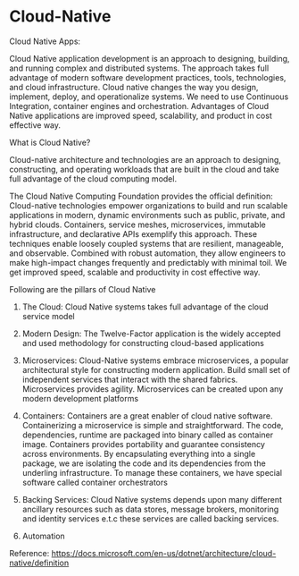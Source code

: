 # Cloud-Native

Cloud Native Apps:

Cloud Native application development is an approach to designing, building, and running complex and distributed systems. The approach takes full advantage of modern software development practices, tools, technologies, and cloud infrastructure. Cloud native changes the way you design, implement, deploy, and operationalize systems. We need to use Continuous Integration, container engines and orchestration.
Advantages of Cloud Native applications are improved speed, scalability, and product in cost effective way.

What is Cloud Native?

Cloud-native architecture and technologies are an approach to designing, constructing, and operating workloads that are built in the cloud and take full advantage of the cloud computing model.

The Cloud Native Computing Foundation provides the official definition:
Cloud-native technologies empower organizations to build and run scalable applications in modern, dynamic environments such as public, private, and hybrid clouds. Containers, service meshes, microservices, immutable infrastructure, and declarative APIs exemplify this approach.
These techniques enable loosely coupled systems that are resilient, manageable, and observable. Combined with robust automation, they allow engineers to make high-impact changes frequently and predictably with minimal toil.
We get improved speed, scalable and productivity in cost effective way.


Following are the pillars of Cloud Native 

1.	The Cloud: Cloud Native systems takes full advantage of the cloud service model

2.	Modern Design: The Twelve-Factor application is the widely accepted and used methodology for constructing cloud-based applications 

3.	Microservices: Cloud-Native systems embrace microservices, a popular architectural style for constructing modern application. Build small set of independent services that interact with the shared fabrics. Microservices provides agility. Microservices can be created upon any modern development platforms

4.	Containers: Containers are a great enabler of cloud native software. Containerizing a microservice is simple and straightforward. The code, dependencies, runtime are packaged into binary called as container image. Containers provides portability and guarantee consistency across environments. By encapsulating everything into a single package, we are isolating the code and its dependencies from the underling infrastructure. To manage these containers, we have special software called container orchestrators 

5.	Backing Services: Cloud Native systems depends upon many different ancillary resources such as data stores, message brokers, monitoring and identity services e.t.c these services are called backing services. 


6.	Automation


Reference: https://docs.microsoft.com/en-us/dotnet/architecture/cloud-native/definition
